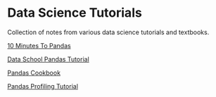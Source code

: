 # Data Science Tutorials
Collection of notes from various data science tutorials and textbooks.

[10 Minutes To Pandas](https://pandas.pydata.org/pandas-docs/stable/10min.html)

[Data School Pandas Tutorial](https://www.youtube.com/watch?v=yzIMircGU5I&list=PL5-da3qGB5ICCsgW1MxlZ0Hq8LL5U3u9y&index=1)

[Pandas Cookbook](https://github.com/jvns/pandas-cookbook)

[Pandas Profiling Tutorial](https://github.com/pandas-profiling/pandas-profiling)
